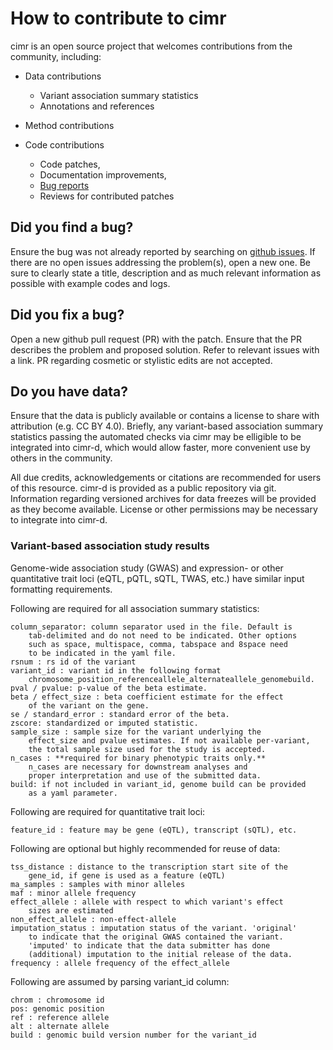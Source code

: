 
# How to contribute to cimr

cimr is an open source project that welcomes contributions from the
community, including:

* Data contributions

  * Variant association summary statistics
  * Annotations and references

* Method contributions

* Code contributions

  * Code patches,
  * Documentation improvements,
  * [Bug reports](https://github.com/greenelab/cimr/issues)
  * Reviews for contributed patches


## Did you find a bug?

Ensure the bug was not already reported by searching on
[github issues](https://github.com/greenelab/cimr/issues).
If there are no open issues addressing the problem(s), open a
new one. Be sure to clearly state a title, description and as much
relevant information as possible with example codes and logs.


## Did you fix a bug?

Open a new github pull request (PR) with the patch. Ensure that the
PR describes the problem and proposed solution. Refer to relevant
issues with a link. PR regarding cosmetic or stylistic edits are not
accepted.


## Do you have data?

Ensure that the data is publicly available or contains a license to
share with attribution (e.g. CC BY 4.0). Briefly, any variant-based association summary statistics passing the automated checks
via cimr may be elligible to be integrated into cimr-d, which would
allow faster, more convenient use by others in the community.

All due credits, acknowledgements or citations are recommended for
users of this resource. cimr-d is provided as a public repository via
git. Information regarding versioned archives for data freezes will be
provided as they become available. License or other permissions may be
necessary to integrate into cimr-d.


### Variant-based association study results

Genome-wide association study (GWAS) and expression- or other
quantitative trait loci (eQTL, pQTL, sQTL, TWAS, etc.) have similar
input formatting requirements.


Following are required for all association summary statistics:

```
column_separator: column separator used in the file. Default is
    tab-delimited and do not need to be indicated. Other options
    such as space, multispace, comma, tabspace and 8space need
    to be indicated in the yaml file.
rsnum : rs id of the variant
variant_id : variant id in the following format
    chromosome_position_referenceallele_alternateallele_genomebuild.
pval / pvalue: p-value of the beta estimate.
beta / effect_size : beta coefficient estimate for the effect
    of the variant on the gene.
se / standard_error : standard error of the beta.
zscore: standardized or imputed statistic.
sample_size : sample size for the variant underlying the
    effect_size and pvalue estimates. If not available per-variant,
    the total sample size used for the study is accepted.
n_cases : **required for binary phenotypic traits only.**
    n_cases are necessary for downstream analyses and
    proper interpretation and use of the submitted data.
build: if not included in variant_id, genome build can be provided
    as a yaml parameter.
```

Following are required for quantitative trait loci:

```
feature_id : feature may be gene (eQTL), transcript (sQTL), etc.
```

Following are optional but highly recommended for reuse of data:

```
tss_distance : distance to the transcription start site of the
    gene_id, if gene is used as a feature (eQTL)
ma_samples : samples with minor alleles
maf : minor allele frequency
effect_allele : allele with respect to which variant's effect
    sizes are estimated
non_effect_allele : non-effect-allele
imputation_status : imputation status of the variant. 'original'
    to indicate that the original GWAS contained the variant.
    'imputed' to indicate that the data submitter has done
    (additional) imputation to the initial release of the data.
frequency : allele frequency of the effect_allele
```

Following are assumed by parsing variant_id column:

```
chrom : chromosome id
pos: genomic position
ref : reference allele
alt : alternate allele
build : genomic build version number for the variant_id
```


